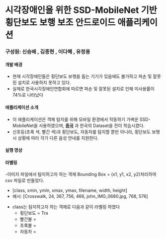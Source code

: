 # 시각장애인을 위한 SSD-MobileNet 기반 횡단보도 보행 보조 안드로이드 애플리케이션
### 구성원: 신승배 , 김종현 , 이다혜 , 유정용


#### 개발 배경
*  현재 시각장애인들은 횡단보도 보행을 돕는 기기가 있음에도 불가하고 파손 및 잘못된 설치로 사용하지 못하고 있다. 
*  실제로 한국시각장애인연합회에 따르면 파손 및 잘못된 설치로 인해 미사용률이 74%로 나타났다

 
#### 애플리케이션 소개
* 이 애플리케이션은 객체 탐지를 위해 모바일 환경에서 작동하기 가벼운 SSD-MobileNet을 사용하였으며, **[중국](https://dl.orangedox.com/9ZvH36)** 과 한국의 Dataset을 전이 학습시켰다.
* 신호등(초록 색, 빨간 색)과 횡단보도, 자동차를 탐지할 뿐만 아니라, 횡단보도 보행 시 상황에 따라 각기 다른 음성 안내를 지원한다.


#### 실행 영상





#### 라벨링
-이미지 파일에서 탐지하고자 하는 객체 Bounding Box = (x1, y1, x2, y2)처리하여 csv 파일로 만들었다.

* [class,	xmin,	ymin,	xmax,	ymax,	filename,	width,	height]
* 예시: [Crosswalk,	24,	367,	756,	466,	john_IMG_0680.jpg,	768,	576]

- class는 탐지하고자 하는 객체로 다음과 같이 라벨링 하였다
  * 횡단보도 = Tra
  *  빨간불 =
  *  초록불 =
  *  자동차 =

